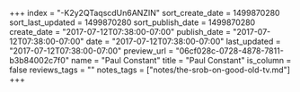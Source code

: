 +++
index = "-K2y2QTaqscdUn6ANZIN"
sort_create_date = 1499870280
sort_last_updated = 1499870280
sort_publish_date = 1499870280
create_date = "2017-07-12T07:38:00-07:00"
publish_date = "2017-07-12T07:38:00-07:00"
date = "2017-07-12T07:38:00-07:00"
last_updated = "2017-07-12T07:38:00-07:00"
preview_url = "06cf028c-0728-4878-7811-b3b84002c7f0"
name = "Paul Constant"
title = "Paul Constant"
is_column = false
reviews_tags = ""
notes_tags = ["notes/the-srob-on-good-old-tv.md"]
+++

